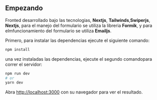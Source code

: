 ## Empezando

Fronted desarrollado bajo las tecnologias, **Nextjs**, **Tailwinds**,**Swiperjs**, **Nextjs**,
para el manejo del formulario se utiliza la libreria **Formik**, y para elmfuncionamiento del formulario
se utiliza **Emailjs**.

Primero, para instalar las dependencias ejecute el siguiente comando:

```bash
npm install
```

una vez instaladas las dependencias, ejecute el segundo comandopara correr el servidor:

```bash
npm run dev
# or
yarn dev
```

Abra [http://localhost:3000](http://localhost:3000) con su navegador para ver el resultado.
